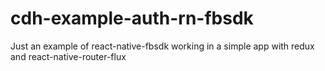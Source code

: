 # cdh-example-auth-rn-fbsdk

Just an example of react-native-fbsdk working in a simple app with redux and react-native-router-flux
